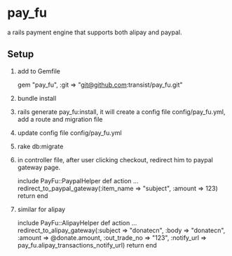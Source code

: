 # pay_fu

a rails payment engine that supports both alipay and paypal.

## Setup

1. add to Gemfile

    gem "pay_fu", :git => "git@github.com:transist/pay_fu.git"

2. bundle install

3. rails generate pay_fu:install, it will create a config file
   config/pay_fu.yml, add a route and migration file

4. update config file config/pay_fu.yml

5. rake db:migrate

6. in controller file, after user clicking checkout, redirect him to
   paypal gateway page.

    include PayFu::PaypalHelper
    def action
      ...
      redirect_to_paypal_gateway(:item_name => "subject", :amount => 123)
      return
    end

7. similar for alipay

    include PayFu::AlipayHelper
    def action
      ...
      redirect_to_alipay_gateway(:subject => "donatecn", :body => "donatecn", :amount => @donate.amount, :out_trade_no => "123", :notify_url => pay_fu.alipay_transactions_notify_url)
      return
    end
